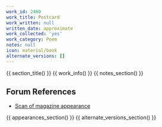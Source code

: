 ```yaml
---
work_id: 2480
work_title: Postcard
work_written: null
written_date: approximate
work_collected: 'yes'
work_category: Poem
notes: null
icon: material/book
alternate_versions: []
---
```


{{ section_title() }}
{{ work_info() }}
{{ notes_section() }}
## Forum References
- [Scan of magazine appearance](https://bukowskiforum.com/threads/moving-up-the-ladder-postcard-long-shot-vol-5-1987.11558/)

{{ appearances_section() }}
{{ alternate_versions_section() }}